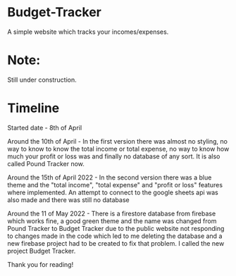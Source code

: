 # Budget-Tracker

A simple website which tracks your incomes/expenses.

# Note:

Still under construction.

# Timeline

Started date - 8th of April

Around the 10th of April - In the first version there was almost no styling, no way to know to know the total income or total expense, no way to know how much your profit or loss was and finally no database of any sort. It is also called Pound Tracker now.

Around the 15th of April 2022 - In the second version there was a blue theme and the "total income", "total expense" and "profit or loss" features where implemented. An attempt to connect to the google sheets api was also made and there was still no database

Around the 11 of May 2022 - There is a firestore database from firebase which works fine, a good green theme and the name was changed from Pound Tracker to Budget Tracker due to the public website not responding to changes made in the code which led to me deleting the database and a new firebase project had to be created to fix that problem. I called the new project Budget Tracker.

Thank you for reading!
